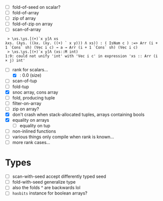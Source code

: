 - [ ] fold-of-seed on scalar?
- [ ] fold-of-array
- [ ] zip of array
- [ ] fold-of-zip on array
- [ ] scan-of-array
```
 > \xs.\ys.[(+)`x y]Λ xs
λxs. (λys. ((λx. (λy. ((+) ` x y))) Λ xs)) : ( IsNum c ) :=> Arr (i + 1 `Cons` sh) (Vec i c) → a → Arr (i + 1 `Cons` sh) (Vec i c)
 > \xs.\ys.[(+)`x y]Λ (xs::M int)
1:9: could not unify 'int' with 'Vec i c' in expression 'xs :: Arr (i × j) int'
```
- [ ] rank for scalars...
  - [x] : 0.0 (size)
- [ ] scan-of-tup
- [ ] fold-tup
- [x] snoc array, cons array
- [ ] fold, producing tuple
- [ ] filter-on-array
- [ ] zip on array?
- [x] don't crash when stack-allocated tuples, arrays containing bools
- [x] equality on arrays
  - [ ] equality on tup
- [ ] non-inlined functions
- [ ] various things only compile when rank is known...
- [ ] more rank cases...
# Types
- [ ] scan-with-seed accept differently typed seed
- [ ] fold-with-seed generalize type
- [ ] also the folds ^ are backwards lol
- [ ] `hasbits` instance for boolean arrays?
